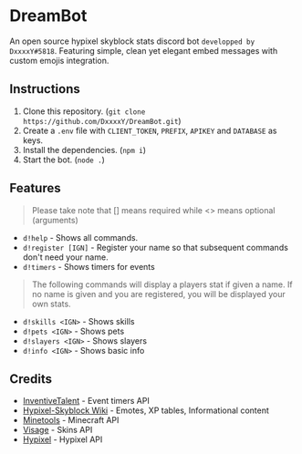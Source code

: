 # DreamBot
An open source hypixel skyblock stats discord bot `developped by DxxxxY#5818`. Featuring simple, clean yet elegant embed messages with custom emojis integration.

## Instructions
1. Clone this repository. (`git clone https://github.com/DxxxxY/DreamBot.git`)
2. Create a `.env` file with `CLIENT_TOKEN`, `PREFIX`, `APIKEY` and `DATABASE` as keys.
3. Install the dependencies. (`npm i`)
4. Start the bot. (`node .`)

## Features
> Please take note that [] means required while <> means optional (arguments)
- `d!help` - Shows all commands.
- `d!register [IGN]` - Register your name so that subsequent commands don't need your name.
- `d!timers` - Shows timers for events
> The following commands will display a players stat if given a name. If no name is given and you are registered, you will be displayed your own stats.
- `d!skills <IGN>` - Shows skills
- `d!pets <IGN>` - Shows pets
- `d!slayers <IGN>` - Shows slayers
- `d!info <IGN>` - Shows basic info

## Credits
- [InventiveTalent](https://github.com/InventivetalentDev) - Event timers API
- [Hypixel-Skyblock Wiki](https://hypixel-skyblock.fandom.com/wiki/Hypixel_SkyBlock_Wiki) - Emotes, XP tables, Informational content
- [Minetools](https://api.minetools.eu/) - Minecraft API
- [Visage](https://visage.surgeplay.com/index.html) - Skins API
- [Hypixel](https://api.hypixel.net/) - Hypixel API

